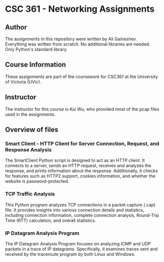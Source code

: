 # CSC 361 - Networking Assignments

## Author

The assignments in this repository were written by Ali Gaineshev. Everything was written from scratch. No additional libraries are needed. Only Python's standard library. 
## Course Information

These assignments are part of the coursework for CSC361 at the University of Victoria (UVic).
## Instructor

The instructor for this course is *Kui Wu*, who provided most of the pcap files used in the assignments.

## Overview of files

### Smart Client - HTTP Client for Server Connection, Request, and Response Analysis

The SmartClient Python script is designed to act as an HTTP client. It connects to a server, sends an HTTP request, receives and analyzes the response, and prints information about the response. Additionally, it checks for features such as HTTP2 support, cookies information, and whether the website is password-protected.
### TCP Traffic Analysis

This Python program analyzes TCP connections in a packet capture (.cap) file. It provides insights into various connection details and statistics, including connection information, complete connection analysis, Round-Trip Time (RTT) calculation, and overall statistics.
### IP Datagram Analysis Program

The IP Datagram Analysis Program focuses on analyzing ICMP and UDP packets in a trace of IP datagrams. Specifically, it examines traces sent and received by the traceroute program by both Linux and Windows. 
